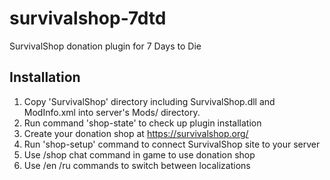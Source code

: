 # survivalshop-7dtd
SurvivalShop donation plugin for 7 Days to Die

## Installation

1) Copy 'SurvivalShop' directory including SurvivalShop.dll and ModInfo.xml into server's Mods/ directory.
2) Run command 'shop-state' to check up plugin installation
3) Create your donation shop at https://survivalshop.org/
4) Run 'shop-setup' command to connect SurvivalShop site to your server
5) Use /shop chat command in game to use donation shop
6) Use /en /ru commands to switch between localizations